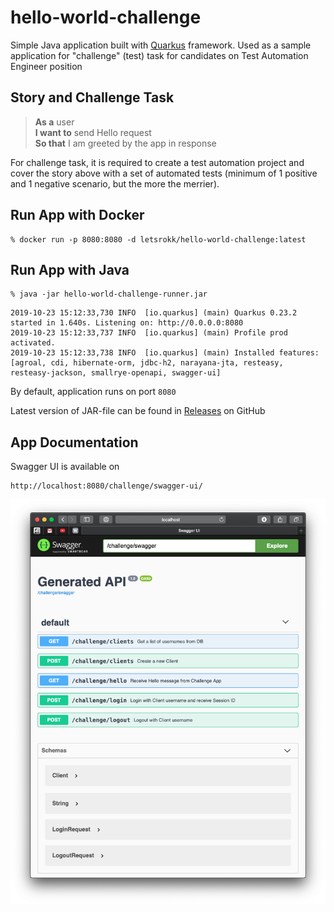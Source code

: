 # hello-world-challenge

Simple Java application built with [Quarkus](https://quarkus.io) framework. Used as a sample application for "challenge" (test) task for candidates on 
Test Automation Engineer position 

## Story and Challenge Task

> **As a** user  
> **I want to** send Hello request  
> **So that** I am greeted by the app in response

For challenge task, it is required to create a test automation project and cover the story above 
with a set of automated tests (minimum of 1 positive and 1 negative scenario, but the more the merrier).

## Run App with Docker

```
% docker run -p 8080:8080 -d letsrokk/hello-world-challenge:latest
```

## Run App with Java

```
% java -jar hello-world-challenge-runner.jar 
```
```
2019-10-23 15:12:33,730 INFO  [io.quarkus] (main) Quarkus 0.23.2 started in 1.640s. Listening on: http://0.0.0.0:8080
2019-10-23 15:12:33,737 INFO  [io.quarkus] (main) Profile prod activated. 
2019-10-23 15:12:33,738 INFO  [io.quarkus] (main) Installed features: [agroal, cdi, hibernate-orm, jdbc-h2, narayana-jta, resteasy, resteasy-jackson, smallrye-openapi, swagger-ui]
```
By default, application runs on port `8080`

Latest version of JAR-file can be found in [Releases](https://github.com/letsrokk/hello-world-challenge/releases/latest) on GitHub

## App Documentation

Swagger UI is available on 
```
http://localhost:8080/challenge/swagger-ui/
```
![Swagger UI](readme/swagger-ui.png "Swagger UI")
